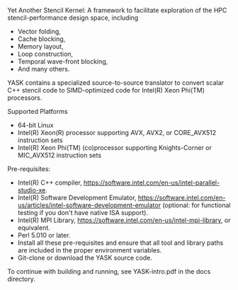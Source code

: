 Yet Another Stencil Kernel: A framework to facilitate exploration of the HPC
stencil-performance design space, including

* Vector folding,
* Cache blocking,
* Memory layout,
* Loop construction,
* Temporal wave-front blocking,
* And many others.

YASK contains a specialized source-to-source translator to convert scalar
C++ stencil code to SIMD-optimized code for Intel(R) Xeon Phi(TM)
processors.

Supported Platforms
* 64-bit Linux
* Intel(R) Xeon(R) processor supporting AVX, AVX2, or CORE_AVX512 instruction sets
* Intel(R) Xeon Phi(TM) (co)processor supporting Knights-Corner or MIC_AVX512 instruction sets

Pre-requisites:
* Intel(R) C++ compiler,
  https://software.intel.com/en-us/intel-parallel-studio-xe.
* Intel(R) Software Development Emulator,
  https://software.intel.com/en-us/articles/intel-software-development-emulator
  (optional: for functional testing if you don't have native ISA support).
* Intel(R) MPI Library, https://software.intel.com/en-us/intel-mpi-library,
  or equivalent.
* Perl 5.010 or later.
* Install all these pre-requisites and ensure that all
  tool and library paths are included in the proper environment variables.
* Git-clone or download the YASK source code.

To continue with building and running, see YASK-intro.pdf in the docs directory.

